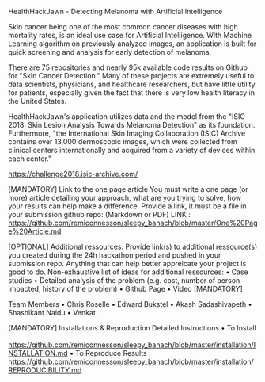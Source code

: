 HealthHackJawn - Detecting Melanoma with Artificial Intelligence 

Skin cancer being one of the most common cancer diseases with high mortality rates, is an ideal use case for Artificial Intelligence. With Machine Learning algorithm on previously analyzed images, an application is built for quick screening and analysis for early detection of melanoma.

There are 75 repositories and nearly 95k available code results on Github for "Skin Cancer Detection." Many of these projects are extremely useful to data scientists, physicians, and healthcare researchers, but have little utility for patients, especially given the fact that there is very low health literacy in the United States.

HealthHackJawn's application utilizes data and the model from the "ISIC 2018: Skin Lesion Analysis Towards Melanoma Detection" as its foundation. Furthermore, "the International Skin Imaging Collaboration (ISIC) Archive contains over 13,000 dermoscopic images, which were collected from clinical centers internationally and acquired from a variety of devices within each center."

https://challenge2018.isic-archive.com/

[MANDATORY] Link to the one page article You must write a one page (or more) article detailing your approach, what are you trying to solve, how your results can help make a difference. Provide a link, it must be a file in your submission github repo: (Markdown or PDF) LINK : https://github.com/remiconnesson/sleepy_banach/blob/master/One%20Page%20Article.md 

[OPTIONAL] Additional ressources: Provide link(s) to additional ressource(s) you created during the 24h hackathon period and pushed in your submission repo. Anything that can help better appreicate your project is good to do. Non-exhaustive list of ideas for additional ressources: •	Case studies •	Detailed analysis of the problem (e.g. cost, number of person impacted, history of the problem) •	Github Page •	Video [MANDATORY] 

Team Members 
•	Chris Roselle 
•	Edward Bukstel 
•	Akash Sadashivapeth 
•	Shashikant Naidu 
•	Venkat 

[MANDATORY] Installations & Reproduction Detailed Instructions •	To Install : https://github.com/remiconnesson/sleepy_banach/blob/master/installation/INSTALLATION.md •	To Reproduce Results : https://github.com/remiconnesson/sleepy_banach/blob/master/installation/REPRODUCIBILITY.md
